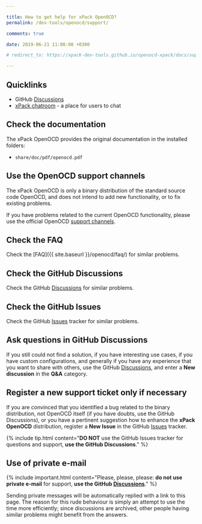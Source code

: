 ```yaml
---

title: How to get help for xPack OpenOCD?
permalink: /dev-tools/openocd/support/

comments: true

date: 2019-06-21 11:08:00 +0300

# redirect_to: https://xpack-dev-tools.github.io/openocd-xpack/docs/support/

---
```


## Quicklinks

- GitHub [Discussions](https://github.com/xpack-dev-tools/openocd-xpack/discussions/)
- [xPack chatroom](https://gitter.im/xpack/) - a place for users to chat

## Check the documentation

The xPack OpenOCD provides the original documentation in the
installed folders:

- `share/doc/pdf/openocd.pdf`

## Use the OpenOCD support channels

The xPack OpenOCD is only a binary distribution of the standard source code
OpenOCD, and does not intend to add new functionality, or to fix existing
problems.

If you have problems related to the current OpenOCD functionality, please
use the official OpenOCD [support channels](https://openocd.org/pages/discussion.html).

## Check the FAQ

Check the [FAQ]({{ site.baseurl }}/openocd/faq/)
for similar problems.

## Check the GitHub Discussions

Check the GitHub [Discussions](https://github.com/xpack-dev-tools/openocd-xpack/discussions/) for
similar problems.

## Check the GitHub Issues

Check the GitHub
[Issues](https://github.com/xpack-dev-tools/openocd-xpack/issues/)
tracker for similar problems.

## Ask questions in GitHub Discussions

If you still could not find a solution, if you have interesting use
cases, if you have custom configurations, and generally if you have
any experience that you want to share with others, use the GitHub
[Discussions](https://github.com/xpack-dev-tools/openocd-xpack/discussions/),
and enter a **New discussion** in the **Q&A** category.

## Register a new support ticket only if necessary

If you are convinced that you identified a bug related to the binary
distribution, not OpenOCD itself (if you have doubts, use the GitHub Discussions),
or you have a pertinent suggestion how to enhance the **xPack OpenOCD**
distribution, register a **New Issue** in the GitHub
[Issues](https://github.com/xpack-dev-tools/openocd-xpack/issues/)
tracker.

{% include tip.html content="**DO NOT** use the GitHub Issues tracker
for questions and support, **use the GitHub Discussions**." %}

## Use of private e-mail

{% include important.html content="Please, please, please: **do not use
private e-mail** for support, **use the GitHub
[Discussions](https://github.com/xpack-dev-tools/openocd-xpack/discussions/)**." %}

Sending private messages will be automatically replied with
a link to this page.
The reason for this rude behaviour is simply an attempt to use
the time more efficiently; since discussions are archived, other people
having similar problems might benefit from the answers.
